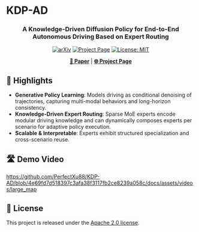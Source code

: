 # KDP-AD 

<div align="center">

### A Knowledge-Driven Diffusion Policy for End-to-End Autonomous Driving Based on Expert Routing

[![arXiv](https://img.shields.io/badge/arXiv-todo.todo-b31b1b.svg)](https://perfectxu88.github.io/KDP-AD/)
[![Project Page](https://img.shields.io/badge/Project-Page-green)](https://perfectxu88.github.io/KDP-AD/)
[![License: MIT](https://img.shields.io/badge/License-Apach--2.0-yellow.svg)](https://opensource.org/licenses/MIT)

[**📄 Paper**](https://arxiv.org/abs/2508.17380) | [**🌐 Project Page**](https://jiaaqiliu.github.io/VIPER-R1/)

</div>

## 🚀 Highlights

- **Generative Policy Learning**: Models driving as conditional denoising of trajectories, capturing multi-modal behaviors and long-horizon consistency.
- **Knowledge-Driven Expert Routing**: Sparse MoE experts encode modular driving knowledge and can dynamically composes experts per scenario for adaptive policy execution.
- **Scalable & Interpretable**: Experts exhibit structured specialization and cross-scenario reuse.

## 🛣️ Demo Video
https://github.com/PerfectXu88/KDP-AD/blob/4e69fd7d518397c3afa38f3117fb2ce8239a058c/docs/assets/videos/large_map


## 📄 License

This project is released under the [Apache 2.0 license](LICENSE). 